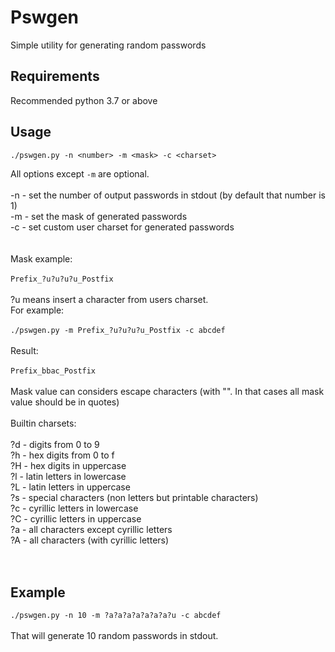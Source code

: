 # Pswgen
Simple utility for generating random passwords

## Requirements

Recommended python 3.7 or above

## Usage

`./pswgen.py -n <number> -m <mask> -c <charset>`

All options except `-m` are optional.
<br><br>
  -n - set the number of output passwords in stdout (by default that number is 1)<br>
  -m - set the mask of generated passwords<br>
  -c - set custom user charset for generated passwords<br>
<br><br>
Mask example:
<br><br>
  `Prefix_?u?u?u?u_Postfix`
<br><br>
?u means insert a character from users charset.<br>
For example:
<br><br>
  `./pswgen.py -m Prefix_?u?u?u?u_Postfix -c abcdef`
<br><br>
Result:
<br><br>
`Prefix_bbac_Postfix`
<br><br>
Mask value can considers escape characters (with "\". In that cases all mask value should be in quotes)
<br><br>
Builtin charsets:
<br><br>
?d - digits from 0 to 9<br>
?h - hex digits from 0 to f<br>
?H - hex digits in uppercase<br>
?l - latin letters in lowercase<br>
?L - latin letters in uppercase<br>
?s - special characters (non letters but printable characters)<br>
?c - cyrillic letters in lowercase<br>
?C - cyrillic letters in uppercase<br>
?a - all characters except cyrillic letters<br>
?A - all characters (with cyrillic letters)<br>
<br><br>
## Example
`./pswgen.py -n 10 -m ?a?a?a?a?a?a?a?u -c abcdef`
<br><br>
That will generate 10 random passwords in stdout.
